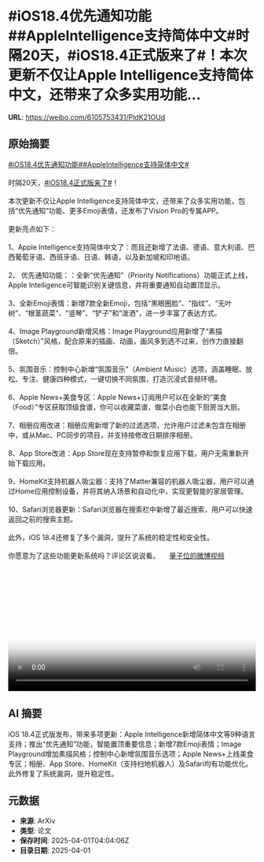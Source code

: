 # #iOS18.4优先通知功能##AppleIntelligence支持简体中文#时隔20天，#iOS18.4正式版来了#！本次更新不仅让Apple Intelligence支持简体中文，还带来了众多实用功能...

**URL**: https://weibo.com/6105753431/PldK21OUd

## 原始摘要

<a href="https://m.weibo.cn/search?containerid=231522type%3D1%26t%3D10%26q%3D%23iOS18.4%E4%BC%98%E5%85%88%E9%80%9A%E7%9F%A5%E5%8A%9F%E8%83%BD%23&amp;extparam=%23iOS18.4%E4%BC%98%E5%85%88%E9%80%9A%E7%9F%A5%E5%8A%9F%E8%83%BD%23" data-hide=""><span class="surl-text">#iOS18.4优先通知功能#</span></a><a href="https://m.weibo.cn/search?containerid=231522type%3D1%26t%3D10%26q%3D%23AppleIntelligence%E6%94%AF%E6%8C%81%E7%AE%80%E4%BD%93%E4%B8%AD%E6%96%87%23&amp;extparam=%23AppleIntelligence%E6%94%AF%E6%8C%81%E7%AE%80%E4%BD%93%E4%B8%AD%E6%96%87%23" data-hide=""><span class="surl-text">#AppleIntelligence支持简体中文#</span></a><br><br>时隔20天，<a href="https://m.weibo.cn/search?containerid=231522type%3D1%26t%3D10%26q%3D%23iOS18.4%E6%AD%A3%E5%BC%8F%E7%89%88%E6%9D%A5%E4%BA%86%23&amp;extparam=%23iOS18.4%E6%AD%A3%E5%BC%8F%E7%89%88%E6%9D%A5%E4%BA%86%23" data-hide=""><span class="surl-text">#iOS18.4正式版来了#</span></a>！<br><br>本次更新不仅让Apple Intelligence支持简体中文，还带来了众多实用功能，包括“优先通知”功能、更多Emoji表情，还发布了Vision Pro的专属APP。<br><br>更新亮点如下：<br><br>1、Apple Intelligence支持简体中文了：而且还新增了法语、德语、意大利语、巴西葡萄牙语、西班牙语、日语、韩语，以及新加坡和印地语。<br><br>2、 优先通知功能：：全新“优先通知”（Priority Notifications）功能正式上线，Apple Intelligence可智能识别关键信息，并将重要通知自动置顶显示。<br><br>3、全新Emoji表情：新增7款全新Emoji，包括“黑眼圈脸”、“指纹”、“无叶树”、“根茎蔬菜”、“竖琴”、“铲子”和“泼洒”，进一步丰富了表达方式。<br><br>4、Image Playground新增风格：Image Playground应用新增了“素描（Sketch）”风格，配合原来的插画、动画，画风多到选不过来，创作力直接翻倍。<br><br>5、氛围音乐：控制中心新增“氛围音乐”（Ambient Music）选项，涵盖睡眠、放松、专注、健康四种模式，一键切换不同氛围，打造沉浸式音频环境。<br><br>6、Apple News+美食专区：Apple News+订阅用户可以在全新的“美食（Food）”专区获取顶级食谱，你可以收藏菜谱，做菜小白也能下厨房当大厨。<br><br>7、相册应用改进：相册应用新增了新的过滤选项，允许用户过滤未包含在相册中，或从Mac、PC同步的项目，并支持按修改日期排序相册。<br><br>8、App Store改进：App Store现在支持暂停和恢复应用下载，用户无需重新开始下载应用。<br><br>9、HomeKit支持机器人吸尘器：支持了Matter兼容的机器人吸尘器，用户可以通过Home应用控制设备，并将其纳入场景和自动化中，实现更智能的家居管理。<br><br>10、Safari浏览器更新：Safari浏览器在搜索栏中新增了最近搜索，用户可以快速返回之前的搜索主题。<br><br>此外，iOS 18.4还修复了多个漏洞，提升了系统的稳定性和安全性。<br><br>你愿意为了这些功能更新系统吗？评论区说说看。 <a href="https://video.weibo.com/show?fid=1034:5150576577806398" data-hide=""><span class="url-icon"><img style="width: 1rem;height: 1rem" src="https://h5.sinaimg.cn/upload/2015/09/25/3/timeline_card_small_video_default.png" referrerpolicy="no-referrer"></span><span class="surl-text">量子位的微博视频</span></a><br clear="both"><div style="clear: both"></div><video controls="controls" poster="https://tvax4.sinaimg.cn/orj480/006Fd7o3ly1i014ou8xplj30zk0k00ss.jpg" style="width: 100%"><source src="https://f.video.weibocdn.com/o0/nT1eu0ynlx08n7V4wkzC01041201vr1K0E010.mp4?label=mp4_720p&amp;template=1280x720.25.0&amp;ori=0&amp;ps=1Cx9YB1mmR49jS&amp;Expires=1743483776&amp;ssig=NuBtn3ZmM7&amp;KID=unistore,video"><source src="https://f.video.weibocdn.com/o0/mA4ck5ullx08n7V3AEKc01041200MktB0E010.mp4?label=mp4_hd&amp;template=852x480.25.0&amp;ori=0&amp;ps=1Cx9YB1mmR49jS&amp;Expires=1743483776&amp;ssig=hFbua2X5QX&amp;KID=unistore,video"><source src="https://f.video.weibocdn.com/o0/PIR34cYRlx08n7V3rzKw01041200vSko0E010.mp4?label=mp4_ld&amp;template=640x360.25.0&amp;ori=0&amp;ps=1Cx9YB1mmR49jS&amp;Expires=1743483776&amp;ssig=jVhZVA4QzV&amp;KID=unistore,video"><p>视频无法显示，请前往<a href="https://video.weibo.com/show?fid=1034%3A5150576577806398" target="_blank" rel="noopener noreferrer">微博视频</a>观看。</p></video>

## AI 摘要

iOS 18.4正式版发布，带来多项更新：Apple Intelligence新增简体中文等9种语言支持；推出“优先通知”功能，智能置顶重要信息；新增7款Emoji表情；Image Playground增加素描风格；控制中心新增氛围音乐选项；Apple News+上线美食专区；相册、App Store、HomeKit（支持扫地机器人）及Safari均有功能优化。此外修复了系统漏洞，提升稳定性。

## 元数据

- **来源**: ArXiv
- **类型**: 论文
- **保存时间**: 2025-04-01T04:04:06Z
- **目录日期**: 2025-04-01
